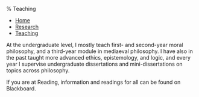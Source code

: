 % Teaching

 <ul class="topnav">
  <li><a href="index.html">Home</a></li>
  <li><a href="research.html">Research</a></li>
  <li><a class="active" href="teaching.html">Teaching</a></li>
  <!--<li><a href="cv.html">CV</a></li>-->
</ul> 

At the undergraduate level, I mostly teach first- and second-year moral philosophy,
and a third-year module in mediaeval philosophy. I have also in the past taught
more advanced ethics, epistemology, and logic, and every year I supervise undergraduate
dissertations and mini-dissertations on topics across philosophy.

If you are at Reading, information and readings for all can be found on Blackboard.